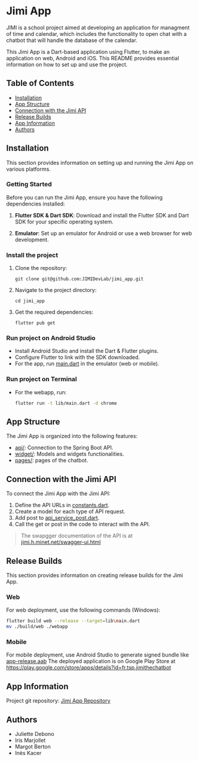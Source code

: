 # Jimi App

JIMI is a school project aimed at developing an application for managment of time and calendar, which includes the functionality to open chat with a chatbot that will handle the database of the calendar.

This Jimi App is a Dart-based application using Flutter, to make an application on web, Android and iOS. This README provides essential information on how to set up and use the project.

## Table of Contents

- [Installation](#installation)
- [App Structure](#app-structure)
- [Connection with the Jimi API](#connection-with-the-jimi-api)
- [Release Builds](#release-builds)
- [App Information](#app-information)
- [Authors](#authors)

## Installation

This section provides information on setting up and running the Jimi App on various platforms.

### Getting Started

Before you can run the Jimi App, ensure you have the following dependencies installed:

1. **Flutter SDK & Dart SDK**: Download and install the Flutter SDK and Dart SDK for your specific operating system.

2. **Emulator**: Set up an emulator for Android or use a web browser for web development.

### Install the project

1. Clone the repository:
   ```shell
   git clone git@github.com:JIMIDevLab/jimi_app.git
   ```

2. Navigate to the project directory:

    ```shell
    cd jimi_app
    ```
3. Get the required dependencies:

    ```shell
    flutter pub get
    ```

### Run project on Android Studio

- Install Android Studio and install the Dart & Flutter plugins.
- Configure Flutter to link with the SDK downloaded.
- For the app, run  [main.dart](lib/main.dart) in the emulator (web or mobile).

### Run project on Terminal

- For the webapp, run:
   ```bash
  flutter run -t lib/main.dart -d chrome
   ```
  
## App Structure
The Jimi App is organized into the following features:

- [api/](lib/api/constants.dart): Connection to the Spring Boot API.
- [widget/](lib/api/constants.dart): Models and widgets functionalities.
- [pages/](lib/api/constants.dart): pages of the chatbot.

## Connection with the Jimi API
To connect the Jimi App with the Jimi API:

1. Define the API URLs in [constants.dart](lib/api/constants.dart).
2. Create a model for each type of API request.
3. Add post to [api_service_post.dart](lib/api/api_services_post.dart).
4. Call the get or post in the code to interact with the API.

> The swapgger documentation of the API is at [jimi.h.minet.net/swagger-ui.html](http://jimi.h.minet.net/swagger-ui.html)

## Release Builds
This section provides information on creating release builds for the Jimi App.

### Web
For web deployment, use the following commands (Windows):

   ```bash
   flutter build web --release --target=lib\main.dart
   mv ./build/web ./webapp
   ```

### Mobile
For mobile deployment, use Android Studio to generate signed bundle like [app-release.aab](android/app/release/app-release.aab)
The deployed application is on Google Play Store at https://play.google.com/store/apps/details?id=fr.tsp.jimithechatbot

## App Information
Project git repository: [Jimi App Repository](https://github.com/JIMIDevLab/jimi_app)

## Authors
- Juliette Debono
- Iris Marjollet
- Margot Berton
- Inès Kacer
